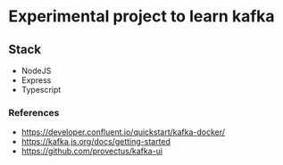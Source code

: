 # Experimental project to learn kafka

## Stack
- NodeJS
- Express
- Typescript

### References
- https://developer.confluent.io/quickstart/kafka-docker/
- https://kafka.js.org/docs/getting-started
- https://github.com/provectus/kafka-ui